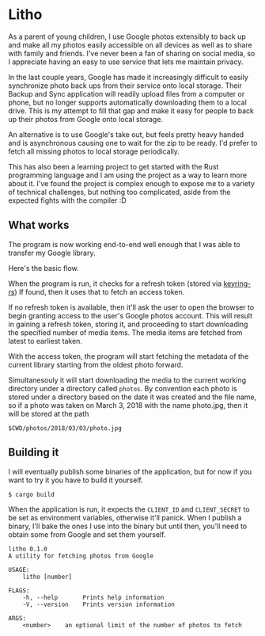 # Litho
As a parent of young children, I use Google photos extensibly to back up and make 
all my photos easily accessible on all devices as well as to share with family and friends.
I've never been a fan of sharing on social media, so I appreciate having an easy to use
service that lets me maintain privacy.

In the last couple years, Google has made it increasingly difficult to easily synchronize 
photo back ups from their service onto local storage. Their Backup and Sync application 
will readily upload files from a computer or phone, but no longer supports automatically 
downloading them to a local drive. This is my attempt to fill that gap and make it easy for 
people to back up their photos from Google onto local storage.

An alternative is to use Google's take out, but feels pretty heavy handed and is asynchronous
causing one to wait for the zip to be ready. I'd prefer to fetch all missing photos to local 
storage periodically.

This has also been a learning project to get started with the Rust programming language
and I am using the project as a way to learn more about it. I've found the project is
complex enough to expose me to a variety of technical challenges, but nothing too complicated,
aside from the expected fights with the compiler :D

## What works
The program is now working end-to-end well enough that I was able to transfer my Google library.

Here's the basic flow.

When the program is run, it checks for a refresh token (stored via [keyring-rs](https://github.com/hwchen/keyring-rs))
If found, then it uses that to fetch an access token. 

If no refresh token is available, then it'll ask the user to open the browser to begin granting
access to the user's Google photos account. This will result in gaining a refresh token, storing
it, and proceeding to start downloading the specified number of media items. The media items
are fetched from latest to earliest taken.

With the access token, the program will start fetching the metadata of the current library 
starting from the oldest photo forward.

Simultanesouly it will start downloading the media to the current working directory under a 
directory called `photos`. By convention each photo is stored under a directory based on the date 
it was created and the file name, so if a photo was taken on March 3, 2018 with the name photo.jpg, 
then it will be stored at the path

`$CWD/photos/2018/03/03/photo.jpg`

## Building it
I will eventually publish some binaries of the application, but for now if you want to try it you
have to build it yourself.

```
$ cargo build
```

When the application is run, it expects the `CLIENT_ID` and `CLIENT_SECRET` to be set as environment
variables, otherwise it'll panick. When I publish a binary, I'll bake the ones I use into the binary
but until then, you'll need to obtain some from Google and set them yourself.


```
litho 0.1.0
A utility for fetching photos from Google

USAGE:
    litho [number]

FLAGS:
    -h, --help       Prints help information
    -V, --version    Prints version information

ARGS:
    <number>    an optional limit of the number of photos to fetch
```
